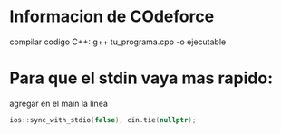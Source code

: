 # Informacion de COdeforce

compilar codigo C++: g++ tu_programa.cpp -o ejecutable

# Para que el stdin vaya mas rapido:
agregar en el main la linea 
``` cpp
ios::sync_with_stdio(false), cin.tie(nullptr);
```
